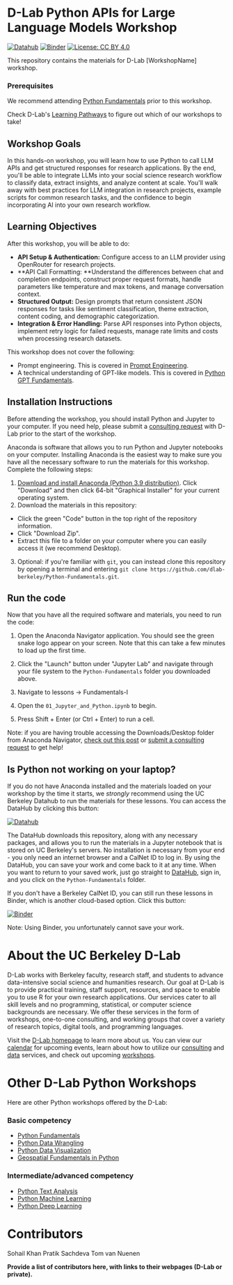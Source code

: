 # D-Lab Python APIs for Large Language Models Workshop

[![Datahub](https://img.shields.io/badge/launch-datahub-blue)](http://dlab.datahub.berkeley.edu/hub/user-redirect/git-pull?repo=https%3A%2F%2Fgithub.com%2Fdlab-berkeley%2FPython-APIs-for-Large-Language-Models&urlpath=lab%2Ftree%2FPython-APIs-for-Large-Language-Models%2F) [![Binder](https://mybinder.org/badge_logo.svg)](https://mybinder.org/v2/gh/dlab-berkeley/Python-APIs-for-Large-Language-Models/HEAD) [![License: CC BY 4.0](https://img.shields.io/badge/License-CC_BY_4.0-lightgrey.svg)](https://creativecommons.org/licenses/by/4.0/)

This repository contains the materials for D-Lab [WorkshopName] workshop. 

### Prerequisites
We recommend attending [Python Fundamentals](https://github.com/dlab-berkeley/python-fundamentals) prior to this workshop.

Check D-Lab's [Learning Pathways](https://dlab-berkeley.github.io/dlab-workshops/python_path.html) to figure out which of our workshops to take!

## Workshop Goals

In this hands-on workshop, you will learn how to use Python to call LLM APIs and get structured responses for research applications. By the end, you'll be able to integrate LLMs into your social science research workflow to classify data, extract insights, and analyze content at scale. You'll walk away with best practices for LLM integration in research projects, example scripts for common research tasks, and the confidence to begin incorporating AI into your own research workflow.

## Learning Objectives

After this workshop, you will be able to do:

- **API Setup & Authentication:** Configure access to an LLM provider using OpenRouter for research projects.
- **API Call Formatting: **Understand the differences between chat and completion endpoints, construct proper request formats, handle parameters like temperature and max tokens, and manage conversation context.
- **Structured Output:** Design prompts that return consistent JSON responses for tasks like sentiment classification, theme extraction, content coding, and demographic categorization.
- **Integration & Error Handling:** Parse API responses into Python objects, implement retry logic for failed requests, manage rate limits and costs when processing research datasets.

This workshop does not cover the following:

- Prompt engineering. This is covered in [Prompt Engineering](https://github.com/dlab-berkeley/prompt-engineering).
- A technical understanding of GPT-like models. This is covered in [Python GPT Fundamentals](https://github.com/dlab-berkeley/Python-GPT-Fundamentals).

## Installation Instructions

Before attending the workshop, you should install Python and Jupyter to your computer. If you need help, please submit a [consulting request](https://dlab.berkeley.edu/consulting/submit-consulting-request) with D-Lab prior to the start of the workshop.

Anaconda is software that allows you to run Python and Jupyter notebooks on your computer. Installing Anaconda is the easiest way to make sure you have all the necessary software to run the materials for this workshop. Complete the following steps:

1. [Download and install Anaconda (Python 3.9 distribution)](https://www.anaconda.com/products/individual). Click "Download" and then click 64-bit "Graphical Installer" for your current operating system. 
2. Download the materials in this repository:

* Click the green "Code" button in the top right of the repository information.
* Click "Download Zip".
* Extract this file to a folder on your computer where you can easily access it (we recommend Desktop).

3. Optional: if you're familiar with `git`, you can instead clone this repository by opening a terminal and entering `git clone https://github.com/dlab-berkeley/Python-Fundamentals.git`.

## Run the code

Now that you have all the required software and materials, you need to run the code:

1. Open the Anaconda Navigator application. You should see the green snake logo appear on your screen. Note that this can take a few minutes to load up the first time.

2. Click the "Launch" button under "Jupyter Lab" and navigate through your file system to the `Python-Fundamentals` folder you downloaded above.

3. Navigate to lessons -> Fundamentals-I

4. Open the `01_Jupyter_and_Python.ipynb` to begin.

5. Press Shift + Enter (or Ctrl + Enter) to run a cell.

Note: if you are having trouble accessing the Downloads/Desktop folder from Anaconda Navigator, [check out this post](https://docs.anaconda.com/free/navigator/troubleshooting/) or [submit a consulting request](https://dlab.berkeley.edu/consulting/submit-consulting-request) to get help!

## Is Python not working on your laptop?

If you do not have Anaconda installed and the materials loaded on your workshop by the time it starts, we *strongly* recommend using the UC Berkeley Datahub to run the materials for these lessons. You can access the DataHub by clicking this button:

[![Datahub](https://img.shields.io/badge/launch-datahub-blue)](http://dlab.datahub.berkeley.edu/hub/user-redirect/git-pull?repo=https%3A%2F%2Fgithub.com%2Fdlab-berkeley%2FPython-APIs-for-Large-Language-Models&urlpath=lab%2Ftree%2FPython-APIs-for-Large-Language-Models%2F)

The DataHub downloads this repository, along with any necessary packages, and allows you to run the materials in a Jupyter notebook that is stored on UC Berkeley's servers. No installation is necessary from your end - you only need an internet browser and a CalNet ID to log in. By using the DataHub, you can save your work and come back to it at any time. When you want to return to your saved work, just go straight to [DataHub](https://datahub.berkeley.edu), sign in, and you click on the `Python-Fundamentals` folder.

If you don't have a Berkeley CalNet ID, you can still run these lessons in Binder, which is another cloud-based option. Click this button:

[![Binder](https://mybinder.org/badge_logo.svg)](https://mybinder.org/v2/gh/dlab-berkeley/Python-APIs-for-Large-Language-Models/HEAD) 

Note: Using Binder, you unfortunately cannot save your work.

# About the UC Berkeley D-Lab

D-Lab works with Berkeley faculty, research staff, and students to advance data-intensive social science and humanities research. Our goal at D-Lab is to provide practical training, staff support, resources, and space to enable you to use R for your own research applications. Our services cater to all skill levels and no programming, statistical, or computer science backgrounds are necessary. We offer these services in the form of workshops, one-to-one consulting, and working groups that cover a variety of research topics, digital tools, and programming languages.  

Visit the [D-Lab homepage](https://dlab.berkeley.edu/) to learn more about us. You can view our [calendar](https://dlab.berkeley.edu/events/calendar) for upcoming events, learn about how to utilize our [consulting](https://dlab.berkeley.edu/consulting) and [data](https://dlab.berkeley.edu/data) services, and check out upcoming [workshops](https://dlab.berkeley.edu/events/workshops).

# Other D-Lab Python Workshops

Here are other Python workshops offered by the D-Lab:

### Basic competency

* [Python Fundamentals](https://github.com/dlab-berkeley/Python-Fundamentals)
* [Python Data Wrangling](https://github.com/dlab-berkeley/Python-Data-Wrangling)
* [Python Data Visualization](https://github.com/dlab-berkeley/Python-Data-Visualization)
* [Geospatial Fundamentals in Python](https://github.com/dlab-berkeley/Geospatial-Fundamentals-in-Python)

### Intermediate/advanced competency

* [Python Text Analysis](https://github.com/dlab-berkeley/python-text-analysis)
* [Python Machine Learning](https://github.com/dlab-berkeley/python-machine-learning)
* [Python Deep Learning](https://github.com/dlab-berkeley/python-deep-learning)

# Contributors
Sohail Khan
Pratik Sachdeva
Tom van Nuenen

**Provide a list of contributors here, with links to their webpages (D-Lab or
private).**
